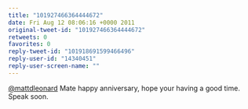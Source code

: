 ```yaml
---
title: "101927466364444672"
date: Fri Aug 12 08:06:16 +0000 2011
original-tweet-id: "101927466364444672"
retweets: 0
favorites: 0
reply-tweet-id: "101918691599466496"
reply-user-id: "14340451"
reply-user-screen-name: ""
---
```

<a href="https://twitter.com/mattdleonard">@mattdleonard</a> Mate happy anniversary, hope your having a good time. Speak soon.
